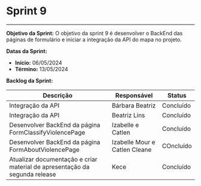 # **Sprint 9**
<hr style="border: 0; height: 1px; background-color: #000000;">

**Objetivo da Sprint:**
O objetivo da sprint 9 é desenvolver o BackEnd das páginas de formulário e iniciar a integração da API do mapa no projeto. 

**Datas da Sprint:**

- **Início:** 06/05/2024
- **Término:** 13/05/2024

**Backlog da Sprint:**

| Descrição | Responsável | Status |
|-----------|-------------|--------|
| Integração da API  | Bárbara Beatriz | Concluído|
| Integração da API | Beatriz Lins | Concluído |
| Desenvolver BackEnd da página FormClassifyViolencePage| Izabelle e Catlen| Concluído |
| Desenvolver BackEnd da página FormAboutViolencePage| Izabelle Mour e Catlen Cleane| COncluído |
| Atualizar documentação e criar material de apresentação da segunda release | Kece | Concluído|

